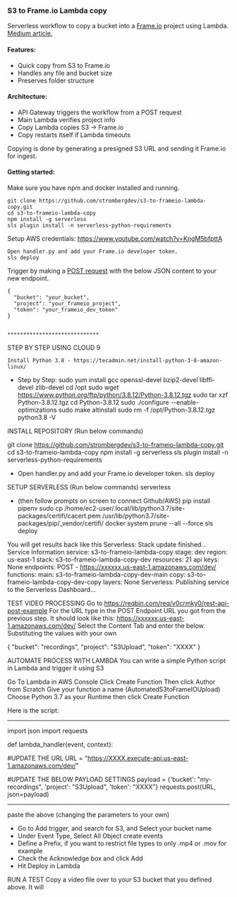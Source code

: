 ### S3 to Frame.io Lambda copy

Serverless workflow to copy a bucket into a [Frame.io](https://frame.io) project using Lambda. [Medium article.](https://medium.com/@strombergdev/s3-to-frame-io-copy-using-lambda-8a671c8a574f)

#### Features:
- Quick copy from S3 to Frame.io
- Handles any file and bucket size
- Preserves folder structure

#### Architecture:

- API Gateway triggers the workflow from a POST request
- Main Lambda verifies project info
- Copy Lambda copies S3 -> Frame.io
- Copy restarts itself if Lambda timeouts

Copying is done by generating a presigned S3 URL and sending it Frame.io for ingest.

#### Getting started:

Make sure you have npm and docker installed and running.
    
    git clone https://github.com/strombergdev/s3-to-frameio-lambda-copy.git
    cd s3-to-frameio-lambda-copy 
    npm install -g serverless
    sls plugin install -n serverless-python-requirements
    
   Setup AWS credentials: https://www.youtube.com/watch?v=KngM5bfpttA
    
    Open handler.py and add your Frame.io developer token.
    sls deploy



Trigger by making a [POST request](https://reqbin.com/req/v0crmky0/rest-api-post-example) with the below JSON content to your new endpoint.
    
    {
      "bucket": "your_bucket",
      "project": "your_frameio_project",
      "token": "your_frameio_dev_token"
    }


    *****************************
STEP BY STEP USING CLOUD 9

    Install Python 3.8 - https://tecadmin.net/install-python-3-8-amazon-linux/

- Step by Step:
sudo yum install gcc openssl-devel bzip2-devel libffi-devel  zlib-devel
cd /opt
sudo wget https://www.python.org/ftp/python/3.8.12/Python-3.8.12.tgz
sudo tar xzf Python-3.8.12.tgz
cd Python-3.8.12
sudo ./configure --enable-optimizations
sudo make altinstall
sudo rm -f /opt/Python-3.8.12.tgz
python3.8 -V

INSTALL REPOSITORY (Run below commands)

git clone https://github.com/strombergdev/s3-to-frameio-lambda-copy.git
cd s3-to-frameio-lambda-copy 
npm install -g serverless
sls plugin install -n serverless-python-requirements

- Open handler.py and add your Frame.io developer token.
sls deploy

SETUP SERVERLESS (Run below commands)
serverless 
- (then follow prompts on screen to connect Github/AWS)
pip install pipenv
sudo cp /home/ec2-user/.local/lib/python3.7/site-packages/certifi/cacert.pem /usr/lib/python3.7/site-packages/pip/_vendor/certifi/
docker system prune --all --force
sls deploy

You will get results back like this
Serverless: Stack update finished...
Service Information
service: s3-to-frameio-lambda-copy
stage: dev
region: us-east-1
stack: s3-to-frameio-lambda-copy-dev
resources: 21
api keys:
  None
endpoints:
  POST - https://xxxxxx.us-east-1.amazonaws.com/dev/
functions:
  main: s3-to-frameio-lambda-copy-dev-main
  copy: s3-to-frameio-lambda-copy-dev-copy
layers:
  None
Serverless: Publishing service to the Serverless Dashboard...


TEST VIDEO PROCESSING 
Go to https://reqbin.com/req/v0crmky0/rest-api-post-example
For the URL type in the POST Endpoint URL you got from the previous step.  It should look like this: https://xxxxxx.us-east-1.amazonaws.com/dev/
Select the Content Tab and enter the below.  Substituting the values with your own

{
  "bucket": "recordings",
  "project": "S3Upload",
  "token": "XXXX"
}

AUTOMATE PROCESS WITH LAMBDA
You can write a simple Python script in Lambda and trigger it using S3

Go To Lambda in AWS Console
Click Create Function
Then click Author from Scratch
Give your function a name (AutomatedS3toFrameIOUpload)
Choose Python 3.7 as your Runtime then click Create Function

Here is the script:

--------------------------------------------
import json
import requests

def lambda_handler(event, context):

#UPDATE THE URL
    URL = "https://XXXX.execute-api.us-east-1.amazonaws.com/dev/"

#UPDATE THE BELOW PAYLOAD SETTINGS
    payload = {'bucket': "my-recordings", 'project': "S3Upload", 'token': "XXXX"}
    requests.post(URL, json=payload)

--------------------------------------------

paste the above (changing the parameters to your own)

- Go to Add trigger, and search for S3, and Select your bucket name
- Under Event Type, Select All Object create events
- Define a Prefix, if you want to restrict file types to only .mp4 or .mov for example
- Check the Acknowledge box and click Add
- Hit Deploy in Lambda

RUN A TEST
Copy a video file over to your S3 bucket that you defined above.  It will 